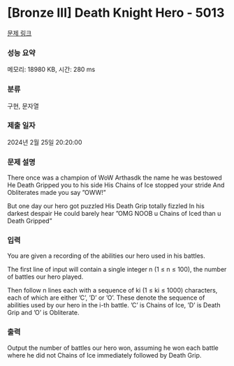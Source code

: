 # [Bronze III] Death Knight Hero - 5013 

[문제 링크](https://www.acmicpc.net/problem/5013) 

### 성능 요약

메모리: 18980 KB, 시간: 280 ms

### 분류

구현, 문자열

### 제출 일자

2024년 2월 25일 20:20:00

### 문제 설명

<p>There once was a champion of WoW Arthasdk the name he was bestowed He Death Gripped you to his side His Chains of Ice stopped your stride And Obliterates made you say ”OWW!”</p>

<p>But one day our hero got puzzled His Death Grip totally fizzled In his darkest despair He could barely hear ”OMG NOOB u Chains of Iced than u Death Gripped”</p>

### 입력 

 <p>You are given a recording of the abilities our hero used in his battles.</p>

<p>The first line of input will contain a single integer n (1 ≤ n ≤ 100), the number of battles our hero played.</p>

<p>Then follow n lines each with a sequence of ki (1 ≤ ki ≤ 1000) characters, each of which are either ’C’, ’D’ or ’O’. These denote the sequence of abilities used by our hero in the i-th battle. ’C’ is Chains of Ice, ’D’ is Death Grip and ’O’ is Obliterate.</p>

### 출력 

 <p>Output the number of battles our hero won, assuming he won each battle where he did not Chains of Ice immediately followed by Death Grip.</p>

